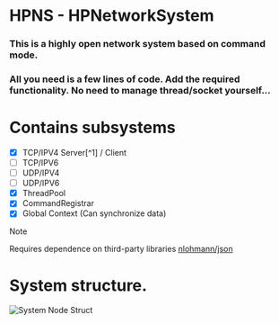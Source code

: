 # HPNS - HPNetworkSystem
### This is a highly open network system based on command mode.
### All you need is a few lines of code. Add the required functionality. No need to manage thread/socket yourself...

# Contains subsystems
- [x] TCP/IPV4 Server[^1] / Client
- [ ] TCP/IPV6 
- [ ] UDP/IPV4
- [ ] UDP/IPV6
- [x] ThreadPool
- [x] CommandRegistrar
- [x] Global Context (Can synchronize data)

> [!NOTE]
> Requires dependence on third-party libraries [nlohmann/json](https://github.com/nlohmann/json)

# System structure.
![System Node Struct ](md_file/HPNS.drawio.svg)
